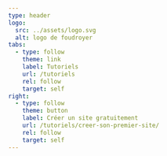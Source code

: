 ```yaml
---
type: header
logo:
  src: ../assets/logo.svg
  alt: logo de foudroyer
tabs:
  - type: follow
    theme: link
    label: Tutoriels
    url: /tutoriels
    rel: follow
    target: self
right:
  - type: follow
    theme: button
    label: Créer un site gratuitement
    url: /tutoriels/creer-son-premier-site/
    rel: follow
    target: self
---
```

